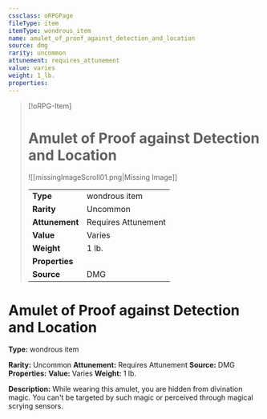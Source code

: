 ```yaml
---
cssclass: oRPGPage
fileType: item
itemType: wondrous_item
name: amulet_of_proof_against_detection_and_location
source: dmg
rarity: uncommon
attunement: requires_attunement
value: varies
weight: 1_lb.
properties:
---
```

> [!oRPG-Item]
> # Amulet of Proof against Detection and Location
> ![[missingImageScroll01.png|Missing Image]]
>
> |  |   |
> |:--|---|
> |**Type** | wondrous item |
> |**Rarity** | Uncommon |
> | **Attunement** | Requires Attunement |
> | **Value** | Varies |
>  | **Weight**| 1 lb. |
>  |**Properties** |  |
> | **Source** | DMG |

#  Amulet of Proof against Detection and Location
**Type:** wondrous item

**Rarity:** Uncommon
**Attunement:** Requires Attunement
**Source:** DMG
**Properties:**
**Value:** Varies
**Weight:** 1 lb.

**Description:** While wearing this amulet, you are hidden from divination magic. You can&#39;t be targeted by such magic or perceived through magical scrying sensors.


